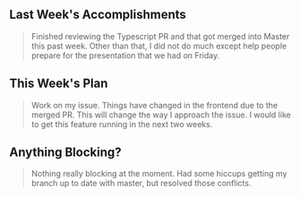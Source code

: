 ## Last Week's Accomplishments

> Finished reviewing the Typescript PR and that got merged into Master this past week. Other than that, I did not do much except help people prepare for the presentation that we had on Friday.

## This Week's Plan

> Work on my issue. Things have changed in the frontend due to the merged PR. This will change the way I approach the issue. I would like to get this feature running in the next two weeks.


## Anything Blocking?

> Nothing really blocking at the moment. Had some hiccups getting my branch up to date with master, but resolved those conflicts.
